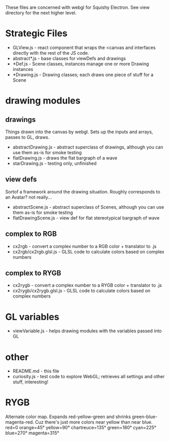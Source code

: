 These files are concerned with webgl for Squishy Electron.  See view directory for the next higher level.


# Strategic Files

* GLView.js - react component that wraps the <canvas and interfaces directly with the rest of the JS code.
* abstract*.js - base classes for viewDefs and drawings
* *Def.js - Scene classes, instances manage one or more Drawing instances
* *Drawing.js - Drawing classes; each draws one piece of stuff for a Scene


# drawing modules

## drawings
Things drawn into the canvas by webgl.
Sets up the inputs and arrays, passes to GL, draws.
* abstractDrawing.js - abstract superclass of drawings, although you can use them as-is for smoke testing
* flatDrawing.js - draws the flat bargraph of a wave
* starDrawing.js - testing only, unfinished

## view defs
Sortof a framework around the drawing situation.
Roughly corresponds to an Avatar?  not really...
* abstractScene.js  - abstract superclass of Scenes, although you can use them as-is for smoke testing
* flatDrawingScene.js - view def for flat stereotypical bargraph of wave

## complex to RGB
* cx2rgb - convert a complex number to a RGB color + translator to .js
* cx2rgb/cx2rgb.glsl.js - GLSL code to calculate colors based on complex numbers

## complex to RYGB
* cx2rygb - convert a complex number to a RYGB color + translator to .js
* cx2rygb/cx2rygb.glsl.js - GLSL code to calculate colors based on complex numbers

# GL variables
* viewVariable.js - helps drawing modules with the variables passed into GL

# other
* README.md - this file
* curiosity.js - test code to explore WebGL; retrieves all settings and other stuff, interesting!


# RYGB
Alternate color map.  Expands red-yellow-green and shrinks green-blue-magenta-red.
Cuz there's just more colors near yellow than near blue.
red=0  orange=45°  yellow=90° chartreuce=135° green=180°
cyan=225° blue=270° magenta=315°


